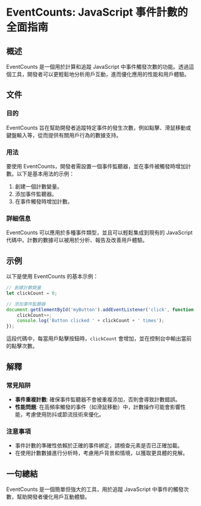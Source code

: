 <!--
Meta Description: # EventCounts: JavaScript 事件計數的全面指南 ## 概述 EventCounts 是一個用於計算和追蹤 JavaScript 中事件觸發次數的功能。透過這個工具，開發者可以更輕鬆地分析用戶互動，進而優化應用的性能和用戶體驗。 ## 文件 ### 目的 EventCounts...
Meta Keywords: eventcounts, javascript, clickcount, 添加事件監聽器, 事件計數的全面指南
-->

# EventCounts: JavaScript 事件計數的全面指南

## 概述
EventCounts 是一個用於計算和追蹤 JavaScript 中事件觸發次數的功能。透過這個工具，開發者可以更輕鬆地分析用戶互動，進而優化應用的性能和用戶體驗。

## 文件
### 目的
EventCounts 旨在幫助開發者追蹤特定事件的發生次數，例如點擊、滑鼠移動或鍵盤輸入等，從而提供有關用戶行為的數據支持。

### 用法
要使用 EventCounts，開發者需設置一個事件監聽器，並在事件被觸發時增加計數。以下是基本用法的示例：

1. 創建一個計數變量。
2. 添加事件監聽器。
3. 在事件觸發時增加計數。

### 詳細信息
EventCounts 可以應用於多種事件類型，並且可以輕鬆集成到現有的 JavaScript 代碼中。計數的數據可以被用於分析、報告及改善用戶體驗。

## 示例
以下是使用 EventCounts 的基本示例：

```javascript
// 創建計數變量
let clickCount = 0;

// 添加事件監聽器
document.getElementById('myButton').addEventListener('click', function() {
    clickCount++;
    console.log('Button clicked ' + clickCount + ' times');
});
```

這段代碼中，每當用戶點擊按鈕時，`clickCount` 會增加，並在控制台中輸出當前的點擊次數。

## 解釋
### 常見陷阱
- **事件重複計數**: 確保事件監聽器不會被重複添加，否則會導致計數錯誤。
- **性能問題**: 在高頻率觸發的事件（如滑鼠移動）中，計數操作可能會影響性能，考慮使用防抖或節流技術來優化。

### 注意事項
- 事件計數的準確性依賴於正確的事件綁定，請檢查元素是否已正確加載。
- 在使用計數數據進行分析時，考慮用戶背景和情境，以獲取更具體的見解。

## 一句總結
EventCounts 是一個簡單但強大的工具，用於追蹤 JavaScript 中事件的觸發次數，幫助開發者優化用戶互動體驗。